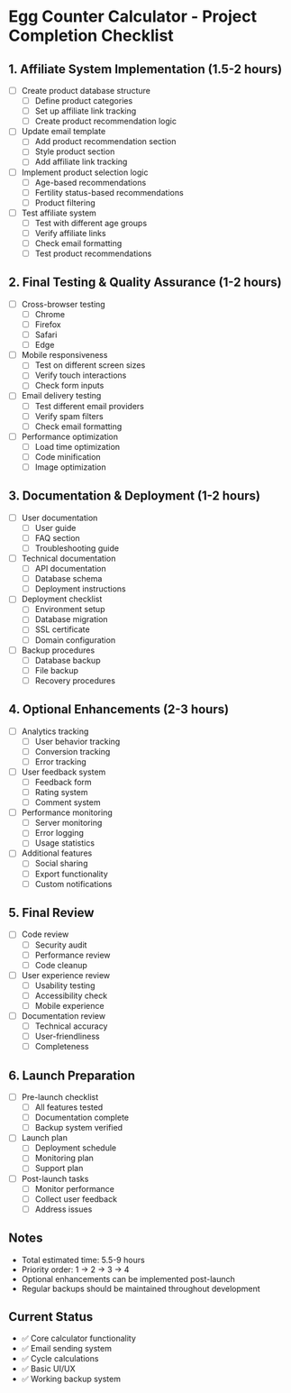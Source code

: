 # Egg Counter Calculator - Project Completion Checklist

## 1. Affiliate System Implementation (1.5-2 hours)
- [ ] Create product database structure
  - [ ] Define product categories
  - [ ] Set up affiliate link tracking
  - [ ] Create product recommendation logic
- [ ] Update email template
  - [ ] Add product recommendation section
  - [ ] Style product section
  - [ ] Add affiliate link tracking
- [ ] Implement product selection logic
  - [ ] Age-based recommendations
  - [ ] Fertility status-based recommendations
  - [ ] Product filtering
- [ ] Test affiliate system
  - [ ] Test with different age groups
  - [ ] Verify affiliate links
  - [ ] Check email formatting
  - [ ] Test product recommendations

## 2. Final Testing & Quality Assurance (1-2 hours)
- [ ] Cross-browser testing
  - [ ] Chrome
  - [ ] Firefox
  - [ ] Safari
  - [ ] Edge
- [ ] Mobile responsiveness
  - [ ] Test on different screen sizes
  - [ ] Verify touch interactions
  - [ ] Check form inputs
- [ ] Email delivery testing
  - [ ] Test different email providers
  - [ ] Verify spam filters
  - [ ] Check email formatting
- [ ] Performance optimization
  - [ ] Load time optimization
  - [ ] Code minification
  - [ ] Image optimization

## 3. Documentation & Deployment (1-2 hours)
- [ ] User documentation
  - [ ] User guide
  - [ ] FAQ section
  - [ ] Troubleshooting guide
- [ ] Technical documentation
  - [ ] API documentation
  - [ ] Database schema
  - [ ] Deployment instructions
- [ ] Deployment checklist
  - [ ] Environment setup
  - [ ] Database migration
  - [ ] SSL certificate
  - [ ] Domain configuration
- [ ] Backup procedures
  - [ ] Database backup
  - [ ] File backup
  - [ ] Recovery procedures

## 4. Optional Enhancements (2-3 hours)
- [ ] Analytics tracking
  - [ ] User behavior tracking
  - [ ] Conversion tracking
  - [ ] Error tracking
- [ ] User feedback system
  - [ ] Feedback form
  - [ ] Rating system
  - [ ] Comment system
- [ ] Performance monitoring
  - [ ] Server monitoring
  - [ ] Error logging
  - [ ] Usage statistics
- [ ] Additional features
  - [ ] Social sharing
  - [ ] Export functionality
  - [ ] Custom notifications

## 5. Final Review
- [ ] Code review
  - [ ] Security audit
  - [ ] Performance review
  - [ ] Code cleanup
- [ ] User experience review
  - [ ] Usability testing
  - [ ] Accessibility check
  - [ ] Mobile experience
- [ ] Documentation review
  - [ ] Technical accuracy
  - [ ] User-friendliness
  - [ ] Completeness

## 6. Launch Preparation
- [ ] Pre-launch checklist
  - [ ] All features tested
  - [ ] Documentation complete
  - [ ] Backup system verified
- [ ] Launch plan
  - [ ] Deployment schedule
  - [ ] Monitoring plan
  - [ ] Support plan
- [ ] Post-launch tasks
  - [ ] Monitor performance
  - [ ] Collect user feedback
  - [ ] Address issues

## Notes
- Total estimated time: 5.5-9 hours
- Priority order: 1 → 2 → 3 → 4
- Optional enhancements can be implemented post-launch
- Regular backups should be maintained throughout development

## Current Status
- ✅ Core calculator functionality
- ✅ Email sending system
- ✅ Cycle calculations
- ✅ Basic UI/UX
- ✅ Working backup system